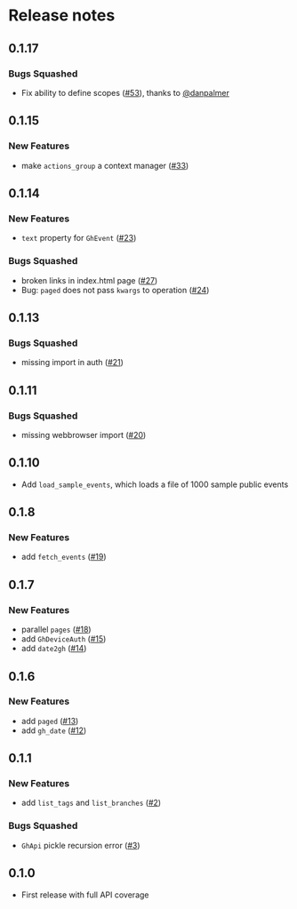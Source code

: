 # Release notes

<!-- do not remove -->


## 0.1.17


### Bugs Squashed

- Fix ability to define scopes ([#53](https://github.com/fastai/ghapi/pull/53)), thanks to [@danpalmer](https://github.com/danpalmer)


## 0.1.15

### New Features

- make `actions_group` a context manager ([#33](https://github.com/fastai/ghapi/issues/33))


## 0.1.14

### New Features

- `text` property for `GhEvent` ([#23](https://github.com/fastai/ghapi/issues/23))

### Bugs Squashed

- broken links in index.html page ([#27](https://github.com/fastai/ghapi/issues/27))
- Bug: `paged` does not pass `kwargs` to operation ([#24](https://github.com/fastai/ghapi/issues/24))


## 0.1.13


### Bugs Squashed

- missing import in auth ([#21](https://github.com/fastai/ghapi/issues/21))


## 0.1.11

### Bugs Squashed

- missing webbrowser import ([#20](https://github.com/fastai/ghapi/issues/20))


## 0.1.10

- Add `load_sample_events`, which loads a file of 1000 sample public events


## 0.1.8

### New Features

- add `fetch_events` ([#19](https://github.com/fastai/ghapi/issues/19))


## 0.1.7

### New Features

- parallel `pages` ([#18](https://github.com/fastai/ghapi/issues/18))
- add `GhDeviceAuth` ([#15](https://github.com/fastai/ghapi/issues/15))
- add `date2gh` ([#14](https://github.com/fastai/ghapi/issues/14))


## 0.1.6

### New Features

- add `paged` ([#13](https://github.com/fastai/ghapi/issues/13))
- add `gh_date` ([#12](https://github.com/fastai/ghapi/issues/12))


## 0.1.1

### New Features

- add `list_tags` and `list_branches` ([#2](https://github.com/fastai/ghapi/issues/2))

### Bugs Squashed

- `GhApi` pickle recursion error ([#3](https://github.com/fastai/ghapi/issues/3))


## 0.1.0

- First release with full API coverage

